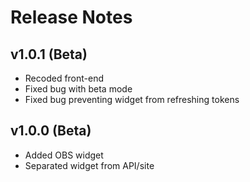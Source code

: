 # Release Notes

## v1.0.1 (Beta)
- Recoded front-end
- Fixed bug with beta mode
- Fixed bug preventing widget from refreshing tokens

## v1.0.0 (Beta)
- Added OBS widget
- Separated widget from API/site
